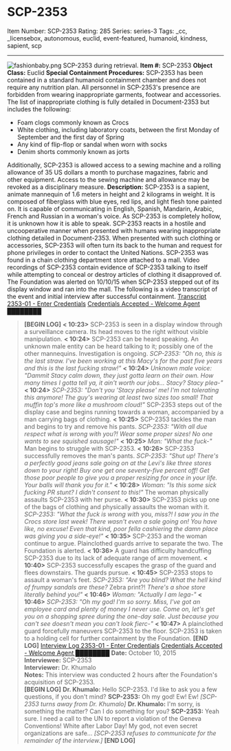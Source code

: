 # SCP-2353
Item Number: SCP-2353
Rating: 285
Series: series-3
Tags: _cc, _licensebox, autonomous, euclid, event-featured, humanoid, kindness, sapient, scp

---

![fashionbaby.png](https://scp-wiki.wdfiles.com/local--files/scp-2353/fashionbaby.png)
SCP-2353 during retrieval.
**Item #:** SCP-2353
**Object Class:** Euclid
**Special Containment Procedures:** SCP-2353 has been contained in a standard humanoid containment chamber and does not require any nutrition plan. All personnel in SCP-2353's presence are forbidden from wearing inappropriate garments, footwear and accessories. The list of inappropriate clothing is fully detailed in Document-2353 but includes the following:
  * Foam clogs commonly known as Crocs
  * White clothing, including laboratory coats, between the first Monday of September and the first day of Spring
  * Any kind of flip-flop or sandal when worn with socks
  * Denim shorts commonly known as jorts

Additionally, SCP-2353 is allowed access to a sewing machine and a rolling allowance of 35 US dollars a month to purchase magazines, fabric and other equipment. Access to the sewing machine and allowance may be revoked as a disciplinary measure.
**Description:** SCP-2353 is a sapient, animate mannequin of 1.6 meters in height and 2 kilograms in weight. It is composed of fiberglass with blue eyes, red lips, and light flesh tone painted on. It is capable of communicating in English, Spanish, Mandarin, Arabic, French and Russian in a woman's voice. As SCP-2353 is completely hollow, it is unknown how it is able to speak.
SCP-2353 reacts in a hostile and uncooperative manner when presented with humans wearing inappropriate clothing detailed in Document-2353. When presented with such clothing or accessories, SCP-2353 will often turn its back to the human and request for phone privileges in order to contact the United Nations.
SCP-2353 was found in a chain clothing department store attached to a mall. Video recordings of SCP-2353 contain evidence of SCP-2353 talking to itself while attempting to conceal or destroy articles of clothing it disapproved of. The Foundation was alerted on 10/10/15 when SCP-2353 stepped out of its display window and ran into the mall. The following is a video transcript of the event and initial interview after successful containment.
[Transcript 2353-01 - Enter Credentials](javascript:;)
[Credentials Accepted - Welcome Agent ████████](javascript:;)
> **[BEGIN LOG]**
> **< 10:23>** SCP-2353 is seen in a display window through a surveillance camera. Its head moves to the right without visible manipulation.
> **< 10:24>** SCP-2353 can be heard speaking. An unknown male entity can be heard talking to it; possibly one of the other mannequins. Investigation is ongoing. _SCP-2353: "Oh no, this is the last straw. I've been working at this Macy's for the past five years and this is the last fucking straw!"_
> **< 10:24>** _Unknown male voice: "Dammit Stacy calm down, they just gotta learn on their own. How many times I gotta tell ya, it ain't worth our jobs… Stacy? Stacy plea-"_
> **< 10:24>** _SCP-2353: "Don't you 'Stacy please' me! I'm not tolerating this anymore! The guy's wearing at least two sizes too small! That muffin top's more like a mushroom cloud!"_ SCP-2353 steps out of the display case and begins running towards a woman, accompanied by a man carrying bags of clothing.
> **< 10:25>** SCP-2353 tackles the man and begins to try and remove his pants. _SCP-2353: "With all due respect what is wrong with you?! Wear some proper sizes! No one wants to see squished sausage!"_
> **< 10:25>** _Man: "What the fuck-"_ Man begins to struggle with SCP-2353.
> **< 10:26>** SCP-2353 successfully removes the man's pants. _SCP-2353: "Shut up! There's a perfectly good jeans sale going on at the Levi's like three stores down to your right! Buy one get one seventy-five percent off! Get those poor people to give you a proper resizing for once in your life. Your balls will thank you for it."_
> **< 10:28>** _Woman: "Is this some sick fucking PR stunt? I didn't consent to this!"_ The woman physically assaults SCP-2353 with her purse.
> **< 10:30>** SCP-2353 picks up one of the bags of clothing and physically assaults the woman with it. _SCP-2353: "What the fuck is wrong with_ you, _miss?! I saw you in the Crocs store last week! There wasn't even a sale going on! You have like, no excuse! Even that kind, poor fella cashiering the damn place was giving you a side-eye!"_
> **< 10:35>** SCP-2353 and the woman continue to argue. Plainclothed guards arrive to separate the two. The Foundation is alerted.
> **< 10:36>** A guard has difficulty handcuffing SCP-2353 due to its lack of adequate range of arm movement.
> **< 10:40>** SCP-2353 successfully escapes the grasp of the guard and flees downstairs. The guards pursue.
> **< 10:45>** SCP-2353 stops to assault a woman's feet. _SCP-2353: "Are you blind? What the hell kind of frumpy sandals are these?_ Zebra print?! _There's a shoe store literally behind you!"_
> **< 10:46>** _Woman: "Actually I am lega-"_
> **< 10:46>** _SCP-2353: "Oh my god! I'm so sorry. Miss, I've got an employee card and plenty of money I never use. Come on, let's get you on a shopping spree during the one-day sale. Just because you can't see doesn't mean you can't look fierc-"_
> **< 10:47>** A plainclothed guard forcefully maneuvers SCP-2353 to the floor. SCP-2353 is taken to a holding cell for further containment by the Foundation.
> **[END LOG]**
[Interview Log 2353-01 - Enter Credentials](javascript:;)
[Credentials Accepted - Welcome Agent ████████](javascript:;)
> **Date:** October 10, 2015  
>  **Interviewee:** SCP-2353  
>  **Interviewer:** Dr. Khumalo  
>  **Notes:** This interview was conducted 2 hours after the Foundation's acquisition of SCP-2353.  
>  **[BEGIN LOG]**
> **Dr. Khumalo:** Hello SCP-2353. I'd like to ask you a few questions, if you don't mind?
> **SCP-2353:** Oh my god! Ew! Ew! _[SCP-2353 turns away from Dr. Khumalo]_
> **Dr. Khumalo:** I'm sorry, is something the matter? Can I do something for you?
> **SCP-2353:** Yeah sure. I need a call to the UN to report a violation of the Geneva Conventions! White after Labor Day! My god, not even secret organizations are safe…
> _[SCP-2353 refuses to communicate for the remainder of the interview.]_
> **[END LOG]**